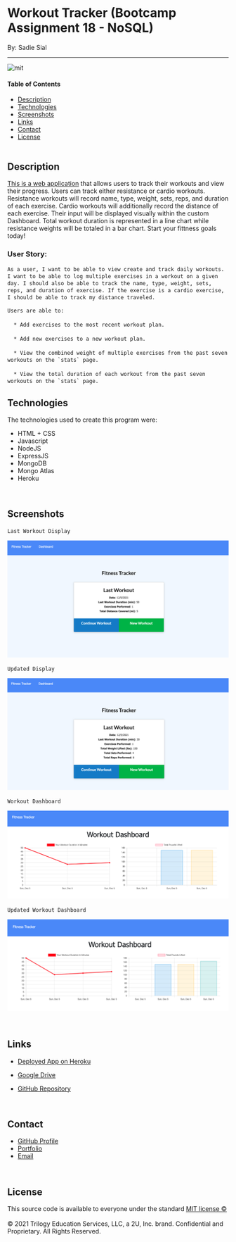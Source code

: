 # Workout Tracker (Bootcamp Assignment 18 - NoSQL)

By: Sadie Sial

___

![mit](https://img.shields.io/badge/license-MIT-lightblue)

#### Table of Contents

* [Description](#description)
* [Technologies](#technologies)
* [Screenshots](#screenshots)
* [Links](#links)
* [Contact](#contact)
* [License](#license)
<br><br>

## Description <br>

[This is a web application](https://workout-tracker-sns.herokuapp.com/?id=61ad1a7e7d7f9100163ba2c8) that allows users to track their workouts and view their progress. Users can track either resistance or cardio workouts. Resistance workouts will record name, type, weight, sets, reps, and duration of each exercise. Cardio workouts will additionally record the distance of each exercise. Their input will be displayed visually within the custom Dashboard. Total workout duration is represented in a line chart while resistance weights will be totaled in a bar chart. Start your fittness goals today!


### User Story:

```
As a user, I want to be able to view create and track daily workouts. I want to be able to log multiple exercises in a workout on a given day. I should also be able to track the name, type, weight, sets, reps, and duration of exercise. If the exercise is a cardio exercise, I should be able to track my distance traveled.
```

```
Users are able to:

  * Add exercises to the most recent workout plan.

  * Add new exercises to a new workout plan.

  * View the combined weight of multiple exercises from the past seven workouts on the `stats` page.

  * View the total duration of each workout from the past seven workouts on the `stats` page.
```


## Technologies

The technologies used to create this program were: 
- HTML + CSS
- Javascript
- NodeJS
- ExpressJS
- MongoDB
- Mongo Atlas
- Heroku

<br>

## Screenshots
```
Last Workout Display
```
![Screenshot](assets/images/screenshot.png)

```
Updated Display
```
![Screenshot](assets/images/screenshot2.png)

```
Workout Dashboard
```
![Screenshot](assets/images/screenshot3.png)

```
Updated Workout Dashboard
```
![Screenshot](assets/images/screenshot4.png)

<br>

## Links

- [Deployed App on Heroku](https://workout-tracker-sns.herokuapp.com/?id=61ad1a7e7d7f9100163ba2c8)

- [Google Drive](https://drive.google.com/drive/folders/1Q73SY0TiaKR0SS1sHMcOjcV2U-SoDEEh?usp=sharing)

- [GitHub Repository](https://github.com/sadielinks/employee-tracker-sql)

<br>

## Contact

- [GitHub Profile](https://github.com/sadielinks)
- [Portfolio](https://sadielinks.github.io/professional-portfolio/)
- [Email](mailto:sadiecodes@gmail.com)

<br>

## License

This source code is available to everyone under the standard [MIT license ©](https://choosealicense.com/licenses/mit/) <br><br>
© 2021 Trilogy Education Services, LLC, a 2U, Inc. brand. Confidential and Proprietary. All Rights Reserved.